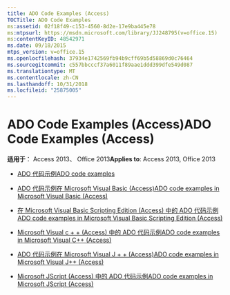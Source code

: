 ```yaml
---
title: ADO Code Examples (Access)
TOCTitle: ADO Code Examples
ms:assetid: 02f18f49-c153-4560-8d2e-17e9ba445e78
ms:mtpsurl: https://msdn.microsoft.com/library/JJ248795(v=office.15)
ms:contentKeyID: 48542971
ms.date: 09/18/2015
mtps_version: v=office.15
ms.openlocfilehash: 37934e1742569fb94b9cff69b5d58869d0c76464
ms.sourcegitcommit: c557bbcccf37a6011f89aae1ddd399dfe549d087
ms.translationtype: MT
ms.contentlocale: zh-CN
ms.lasthandoff: 10/31/2018
ms.locfileid: "25875005"
---
```

# <a name="ado-code-examples-access"></a><span data-ttu-id="0e4e9-102">ADO Code Examples (Access)</span><span class="sxs-lookup"><span data-stu-id="0e4e9-102">ADO Code Examples (Access)</span></span>

<span data-ttu-id="0e4e9-103">**适用于**： Access 2013、 Office 2013</span><span class="sxs-lookup"><span data-stu-id="0e4e9-103">**Applies to**: Access 2013, Office 2013</span></span>

  - [<span data-ttu-id="0e4e9-104">ADO 代码示例</span><span class="sxs-lookup"><span data-stu-id="0e4e9-104">ADO code examples</span></span>](ado-code-examples.md)

  - [<span data-ttu-id="0e4e9-105">ADO 代码示例在 Microsoft Visual Basic (Access)</span><span class="sxs-lookup"><span data-stu-id="0e4e9-105">ADO code examples in Microsoft Visual Basic (Access)</span></span>](ado-code-examples-in-microsoft-visual-basic-access.md)

  - [<span data-ttu-id="0e4e9-106">在 Microsoft Visual Basic Scripting Edition (Access) 中的 ADO 代码示例</span><span class="sxs-lookup"><span data-stu-id="0e4e9-106">ADO code examples in Microsoft Visual Basic Scripting Edition (Access)</span></span>](ado-code-examples-in-microsoft-visual-basic-scripting-edition-access.md)

  - [<span data-ttu-id="0e4e9-107">Microsoft Visual c + + (Access) 中的 ADO 代码示例</span><span class="sxs-lookup"><span data-stu-id="0e4e9-107">ADO code examples in Microsoft Visual C++ (Access)</span></span>](ado-code-examples-in-microsoft-visual-c-access.md)

  - [<span data-ttu-id="0e4e9-108">ADO 代码示例在 Microsoft Visual J + + (Access)</span><span class="sxs-lookup"><span data-stu-id="0e4e9-108">ADO code examples in Microsoft Visual J++ (Access)</span></span>](ado-code-examples-in-microsoft-visual-j-access.md)

  - [<span data-ttu-id="0e4e9-109">Microsoft JScript (Access) 中的 ADO 代码示例</span><span class="sxs-lookup"><span data-stu-id="0e4e9-109">ADO code examples in Microsoft JScript (Access)</span></span>](ado-code-examples-in-microsoft-jscript-access.md)

